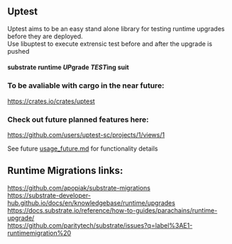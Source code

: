 ## Uptest 

Uptest aims to be an easy stand alone library for testing runtime upgrades before they are deployed.  
Use libuptest to execute extrensic test before and after the upgrade is pushed

#### substrate runtime *UP*grade *TEST*ing suit




### To be avaliable with cargo in the near future:  
https://crates.io/crates/uptest

### Check out future planned features here:   
https://github.com/users/uptest-sc/projects/1/views/1   

See future [usage_future.md](usage_future.md) for functionality details


## Runtime Migrations links:   
https://github.com/apopiak/substrate-migrations   
https://substrate-developer-hub.github.io/docs/en/knowledgebase/runtime/upgrades   
https://docs.substrate.io/reference/how-to-guides/parachains/runtime-upgrade/   
https://github.com/paritytech/substrate/issues?q=label%3AE1-runtimemigration%20   
